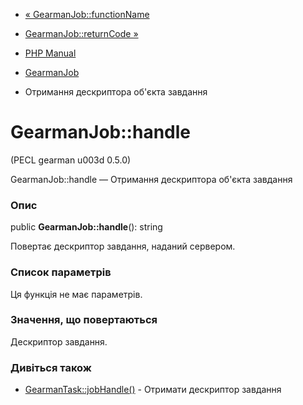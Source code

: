 - [« GearmanJob::functionName](gearmanjob.functionname.md)
- [GearmanJob::returnCode »](gearmanjob.returncode.md)

- [PHP Manual](index.md)
- [GearmanJob](class.gearmanjob.md)
- Отримання дескриптора об'єкта завдання

# GearmanJob::handle

(PECL gearman u003d 0.5.0)

GearmanJob::handle — Отримання дескриптора об'єкта завдання

### Опис

public **GearmanJob::handle**(): string

Повертає дескриптор завдання, наданий сервером.

### Список параметрів

Ця функція не має параметрів.

### Значення, що повертаються

Дескриптор завдання.

### Дивіться також

- [GearmanTask::jobHandle()](gearmantask.jobhandle.md) - Отримати
дескриптор завдання
